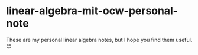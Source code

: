 # linear-algebra-mit-ocw-personal-note
These are my personal linear algebra notes, but I hope you find them useful. 😊
